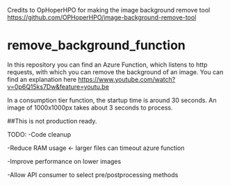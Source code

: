 
Credits to OpHoperHPO for making the image background remove tool https://github.com/OPHoperHPO/image-background-remove-tool


# remove_background_function
In this repository you can find an Azure Function, which listens to http requests, with which you can remove the background of an image. You can find an explanation here https://www.youtube.com/watch?v=0p6Q15ks7Dw&feature=youtu.be

In a consumption tier function, the startup time is around 30 seconds. An image of 1000x1000px takes about 3 seconds to process.

##This is not production ready. 

TODO: 
-Code cleanup

-Reduce RAM usage <- larger files can timeout azure function

-Improve performance on lower images

-Allow API consumer to select pre/postprocessing methods


